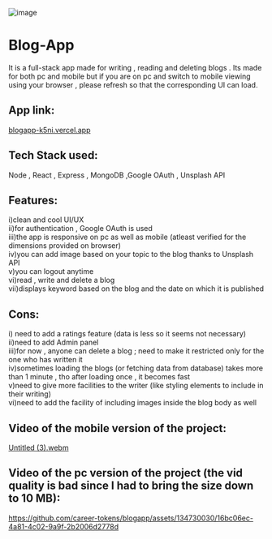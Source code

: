 ![image](https://github.com/career-tokens/blogapp-intermediate/assets/134730030/2b2f8390-1d08-49a9-beee-9ba3f1f465ea)

# Blog-App

It is a full-stack app made for writing , reading and deleting blogs . 
Its made for both pc and mobile but if you are on pc and switch to mobile viewing using your browser , please refresh so that the corresponding UI can load.

## App link:
[blogapp-k5ni.vercel.app](https://blogapp-k5ni.vercel.app/)

## Tech Stack used:
Node , React , Express , MongoDB ,Google OAuth , Unsplash API 
## Features:
i)clean and cool UI/UX\
ii)for authentication , Google OAuth is used\
iii)the app is responsive on pc as well as mobile
(atleast verified for the dimensions provided on browser)\
iv)you can add image based on your topic to the blog thanks to Unsplash API\
v)you can logout anytime\
vi)read , write and delete a blog \
vii)displays keyword based on the blog and the date on which it is published

## Cons:
i) need to add a ratings feature (data is less so it seems not necessary)\
ii)need to add Admin panel\
iii)for now , anyone can  delete a blog ; need to make it restricted only for the one who has written it\
iv)sometimes loading the blogs (or fetching data from database)
takes more than 1 minute , tho after loading once , it becomes fast\
v)need to give more facilities to the writer (like styling elements to include in their writing)\
vi)need to add the facility of including images inside the blog body as well
## Video of the mobile version of the project:
[Untitled (3).webm](https://github.com/career-tokens/blogapp/assets/134730030/099c215c-67d1-4823-8861-dbd3613ba8f0)

## Video of the pc version of the project (the vid quality is bad since I had to bring the size down to 10 MB):


https://github.com/career-tokens/blogapp/assets/134730030/16bc06ec-4a81-4c02-9a9f-2b2006d2778d


